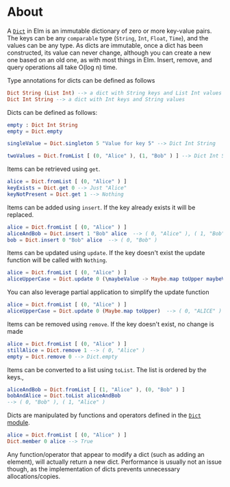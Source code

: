 # About

A [`Dict`][dict] in Elm is an immutable dictionary of zero or more key-value pairs. The keys can be any `comparable` type (`String`, `Int`, `Float`, `Time`), and the values can be any type.
As dicts are immutable, once a dict has been constructed, its value can never change, although you can create a new one based on an old one, as with most things in Elm.
Insert, remove, and query operations all take O(log n) time.

Type annotations for dicts can be defined as follows

```elm
Dict String (List Int) --> a dict with String keys and List Int values
Dict Int String --> a dict with Int keys and String values
```

Dicts can be defined as follows:

```elm
empty : Dict Int String
empty = Dict.empty

singleValue = Dict.singleton 5 "Value for key 5" --> Dict Int String

twoValues = Dict.fromList [ (0, "Alice" ), (1, "Bob" ) ] --> Dict Int String
```

Items can be retrieved using `get`.

```elm
alice = Dict.fromList [ (0, "Alice" ) ]
keyExists = Dict.get 0 --> Just "Alice"
keyNotPresent = Dict.get 1 --> Nothing
```

Items can be added using `insert`. If the key already exists it will be replaced.

```elm
alice = Dict.fromList [ (0, "Alice" ) ]
aliceAndBob = Dict.insert 1 "Bob" alice  --> ( 0, "Alice" ), ( 1, "Bob" )
bob = Dict.insert 0 "Bob" alice  --> ( 0, "Bob" )
```

Items can be updated using `update`. If the key doesn't exist the update function will be called with `Nothing`.

```elm
alice = Dict.fromList [ (0, "Alice" ) ]
aliceUpperCase = Dict.update 0 (\maybeValue -> Maybe.map toUpper maybeValue)  --> ( 0, "ALICE" )
```

You can also leverage partial application to simplify the update function

```elm
alice = Dict.fromList [ (0, "Alice" ) ]
aliceUpperCase = Dict.update 0 (Maybe.map toUpper)  --> ( 0, "ALICE" )
```

Items can be removed using `remove`. If the key doesn't exist, no change is made

```elm
alice = Dict.fromList [ (0, "Alice" ) ]
stillAlice = Dict.remove 1 --> ( 0, "Alice" )
empty = Dict.remove 0 --> Dict.empty
```

Items can be converted to a list using `toList`. The list is ordered by the keys.,

```elm
aliceAndBob = Dict.fromList [ (1, "Alice" ), (0, "Bob" ) ]
bobAndAlice = Dict.toList aliceAndBob
--> ( 0, "Bob" ), ( 1, "Alice" )
```

Dicts are manipulated by functions and operators defined in the [`Dict` module][dict-module].

```elm
alice = Dict.fromList [ (0, "Alice" ) ]
Dict.member 0 alice --> True
```

Any function/operator that appear to modify a dict (such as adding an element), will actually return a new dict.
Performance is usually not an issue though, as the implementation of dicts prevents unnecessary allocations/copies.

[dict]: https://riptutorial.com/elm/example/7088/dictionaries
[dict-module]: https://package.elm-lang.org/packages/elm/core/latest/Dict
